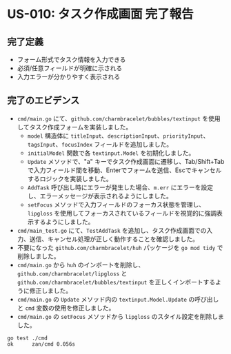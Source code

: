 # US-010: タスク作成画面 完了報告

## 完了定義

- フォーム形式でタスク情報を入力できる
- 必須/任意フィールドが明確に示される
- 入力エラーが分かりやすく表示される

## 完了のエビデンス

- `cmd/main.go` にて、`github.com/charmbracelet/bubbles/textinput` を使用してタスク作成フォームを実装しました。
  - `model` 構造体に `titleInput`、`descriptionInput`、`priorityInput`、`tagsInput`、`focusIndex` フィールドを追加しました。
  - `initialModel` 関数で各 `textinput.Model` を初期化しました。
  - `Update` メソッドで、"a" キーでタスク作成画面に遷移し、Tab/Shift+Tabで入力フィールド間を移動、Enterでフォームを送信、Escでキャンセルするロジックを実装しました。
  - `AddTask` 呼び出し時にエラーが発生した場合、`m.err` にエラーを設定し、エラーメッセージが表示されるようにしました。
  - `setFocus` メソッドで入力フィールドのフォーカス状態を管理し、`lipgloss` を使用してフォーカスされているフィールドを視覚的に強調表示するようにしました。
- `cmd/main_test.go` にて、`TestAddTask` を追加し、タスク作成画面での入力、送信、キャンセル処理が正しく動作することを確認しました。
- 不要になった `github.com/charmbracelet/huh` パッケージを `go mod tidy` で削除しました。
- `cmd/main.go` から `huh` のインポートを削除し、`github.com/charmbracelet/lipgloss` と `github.com/charmbracelet/bubbles/textinput` を正しくインポートするように修正しました。
- `cmd/main.go` の `Update` メソッド内の `textinput.Model.Update` の呼び出しと `cmd` 変数の使用を修正しました。
- `cmd/main.go` の `setFocus` メソッドから `lipgloss` のスタイル設定を削除しました。

```
go test ./cmd
ok  	zan/cmd	0.056s